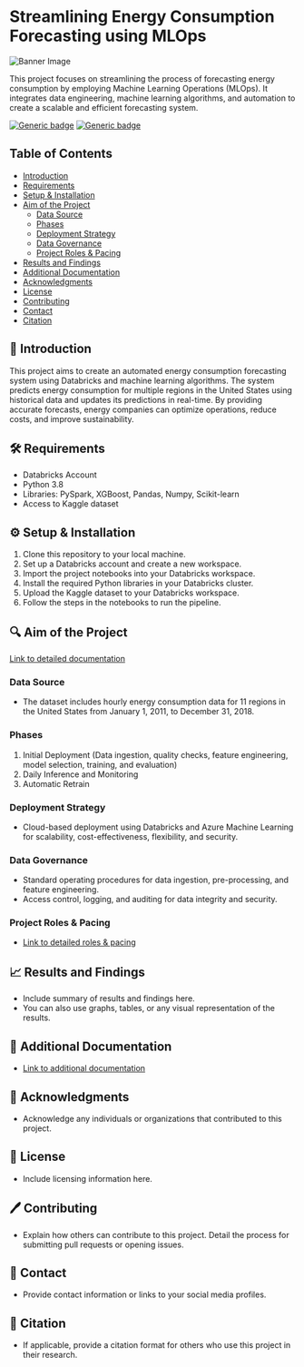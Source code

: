 # Streamlining Energy Consumption Forecasting using MLOps

![Banner Image](path/to/banner/image.png)

This project focuses on streamlining the process of forecasting energy consumption by employing Machine Learning Operations (MLOps). It integrates data engineering, machine learning algorithms, and automation to create a scalable and efficient forecasting system.

[![Generic badge](https://img.shields.io/badge/Status-Complete-green.svg)](https://shields.io/)
[![Generic badge](https://img.shields.io/badge/Databricks-Powered-blue.svg)](https://shields.io/)

## Table of Contents
- [Introduction](#-introduction)
- [Requirements](#️-requirements)
- [Setup & Installation](#️-setup--installation)
- [Aim of the Project](#-aim-of-the-project)
  - [Data Source](#data-source)
  - [Phases](#phases)
  - [Deployment Strategy](#deployment-strategy)
  - [Data Governance](#data-governance)
  - [Project Roles & Pacing](#project-roles--pacing)
- [Results and Findings](#-results-and-findings)
- [Additional Documentation](#-additional-documentation)
- [Acknowledgments](#-acknowledgments)
- [License](#-license)
- [Contributing](#️-contributing)
- [Contact](#-contact)
- [Citation](#-citation)

## 📌 Introduction
This project aims to create an automated energy consumption forecasting system using Databricks and machine learning algorithms. The system predicts energy consumption for multiple regions in the United States using historical data and updates its predictions in real-time. By providing accurate forecasts, energy companies can optimize operations, reduce costs, and improve sustainability. 

## 🛠️ Requirements
- Databricks Account
- Python 3.8
- Libraries: PySpark, XGBoost, Pandas, Numpy, Scikit-learn
- Access to Kaggle dataset

## ⚙️ Setup & Installation
1. Clone this repository to your local machine.
2. Set up a Databricks account and create a new workspace.
3. Import the project notebooks into your Databricks workspace.
4. Install the required Python libraries in your Databricks cluster.
5. Upload the Kaggle dataset to your Databricks workspace.
6. Follow the steps in the notebooks to run the pipeline.

## 🔍 Aim of the Project
[Link to detailed documentation](path/to/detailed/documentation.md)

### Data Source
- The dataset includes hourly energy consumption data for 11 regions in the United States from January 1, 2011, to December 31, 2018.

### Phases
1. Initial Deployment (Data ingestion, quality checks, feature engineering, model selection, training, and evaluation)
2. Daily Inference and Monitoring
3. Automatic Retrain

### Deployment Strategy
- Cloud-based deployment using Databricks and Azure Machine Learning for scalability, cost-effectiveness, flexibility, and security.

### Data Governance
- Standard operating procedures for data ingestion, pre-processing, and feature engineering.
- Access control, logging, and auditing for data integrity and security.

### Project Roles & Pacing
- [Link to detailed roles & pacing](path/to/roles_and_pacing.md)

## 📈 Results and Findings
- Include summary of results and findings here.
- You can also use graphs, tables, or any visual representation of the results.

## 📘 Additional Documentation
- [Link to additional documentation](path/to/additional/documentation)

## 🙏 Acknowledgments
- Acknowledge any individuals or organizations that contributed to this project.

## 📄 License
- Include licensing information here.

## 🖊️ Contributing
- Explain how others can contribute to this project. Detail the process for submitting pull requests or opening issues.

## 👥 Contact
- Provide contact information or links to your social media profiles.

## 🧾 Citation
- If applicable, provide a citation format for others who use this project in their research.

